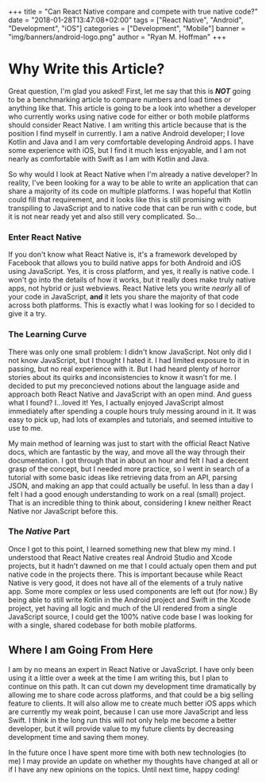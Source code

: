 +++
title = "Can React Native compare and compete with true native code?"
date = "2018-01-28T13:47:08+02:00"
tags = ["React Native", "Android", "Development", "iOS"]
categories = ["Development", "Mobile"]
banner = "img/banners/android-logo.png"
author = "Ryan M. Hoffman"
+++

# Why Write this Article?
Great question, I'm glad you asked! First, let me say that this is ***NOT*** going to be a 
benchmarking article to compare numbers and load times or anything like that. This article 
is going to be a look into whether a developer who currently works using native code for 
either or both mobile platforms should consider React Native. I am writing this article 
because that is the position I find myself in currently. I am a native Android developer;
I love Kotlin and Java and I am very comfortable developing Android apps. I have some 
experience with iOS, but I find it much less enjoyable, and I am not nearly as comfortable 
with Swift as I am with Kotlin and Java. 

So why would I look at React Native when I'm already a native developer? In reality, I've 
been looking for a way to be able to write an application that can share a majority of its 
code on multiple platforms. I was hopeful that Kotlin could fill that requirement, and it 
looks like this is still promising with transpiling to JavaScript and to native code that 
can be run with c code, but it is not near ready yet and also still very complicated. So...

### Enter React Native
If you don't know what React Native is, it's a framework developed by Facebook that allows 
you to build native apps for both Android and iOS using JavaScript. Yes, it is cross 
platform, and yes, it really is native code. I won't go into the details of how it works, 
but it really does make truly native apps, not hybrid or just webviews. React Native lets 
you write *nearly* all of your code in JavaScript, **and** it lets you share the majority 
of that code across both platforms. This is exactly what I was looking for so I decided to 
give it a try. 

### The Learning Curve
There was only one small problem: I didn't know JavaScript. Not only did I not know 
JavaScript, but I thought I hated it. I had limited exposure to it in passing, but no real 
experience with it. But I had heard plenty of horror stories about its quirks and 
inconsistencies to know it wasn't for me. I decided to put my preconcieved notions about 
the language aside and approach both React Native and JavaScript with an open mind. And 
guess what I found? I...loved it! Yes, I actually enjoyed JavaScript almost immediately 
after spending a couple hours truly messing around in it. It was easy to pick up, had lots 
of examples and tutorials, and seemed intuitive to use to me. 

My main method of learning was just to start with the official React Native docs, which 
are fantastic by the way, and move all the way through their documentation. I got through 
that in about an hour and felt I had a decent grasp of the concept, but I needed more 
practice, so I went in search of a tutorial with some basic ideas like retrieving data 
from an API, parsing JSON, and making an app that could actually be useful. In less than a 
day I felt I had a good enough understanding to work on a real (small) project. That is 
an incredible thing to think about, considering I knew neither React Native nor JavaScript 
before this.

### The *Native* Part
Once I got to this point, I learned something new that blew my mind. I understood that 
React Native creates real Android Studio and Xcode projects, but it hadn't dawned on me 
that I could actualy open them and put native code in the projects there. This is 
important because while React Native is very good, it does not have all of the elements of 
a truly native app. Some more complex or less used components are left out (for now.) By 
being able to still write Kotlin in the Android project and Swift in the Xcode project, 
yet having all logic and much of the UI rendered from a single JavaScript source, I could 
get the 100% native code base I was looking for with a single, shared codebase for both 
mobile platforms. 

## Where I am Going From Here
I am by no means an expert in React Native or JavaScript. I have only been using it a 
little over a week at the time I am writing this, but I plan to continue on this path. It 
can cut down my development time dramatically by allowing me to share code across 
platforms, and that could be a big selling feature to clients. It will also allow me to 
create much better iOS apps which are currently my weak point, because I can use more 
JavaScript and less Swift. I think in the long run this will not only help me become a 
better developer, but it will provide value to my future clients by decreasing development 
time and saving them money.

In the future once I have spent more time with both new technologies (to me) I may provide 
an update on whether my thoughts have changed at all or if I have any new opinions on the 
topics. Until next time, happy coding!
